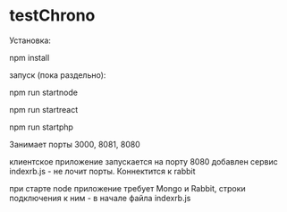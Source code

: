 # testChrono
Установка: 

npm install

запуск (пока раздельно):

npm run startnode

npm run startreact

npm run startphp

Занимает порты 3000, 8081, 8080

клиентское приложение запускается на порту 8080
добавлен сервис indexrb.js - не лочит порты. Коннектится к rabbit

при старте node приложение требует Mongo и Rabbit, строки подключения к ним - в начале файла indexrb.js



